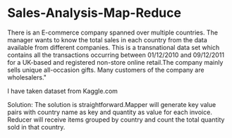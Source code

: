 # Sales-Analysis-Map-Reduce

There is an E-commerce company spanned over multiple countries. The manager wants to know the total sales in each country from the data available from different companies. This is a transnational data set which contains all the transactions occurring between 01/12/2010 and 09/12/2011 for a UK-based and registered non-store online retail.The company mainly sells unique all-occasion gifts. Many customers of the company are wholesalers."

I have taken dataset from Kaggle.com

Solution: The solution is straightforward.Mapper will generate key value pairs with country name as key and quantity as value for each invoice. Reducer will receive items grouped  by country and count the total quantity sold in that country.
